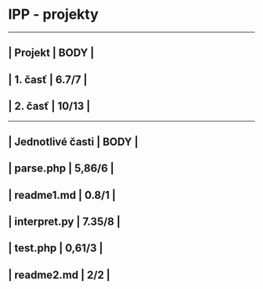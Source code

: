 # IPP - projekty

--------------------------
| Projekt      |  BODY   |
--------------------------
| 1. časť      |  6.7/7  |
--------------------------
| 2. časť      |  10/13  |
--------------------------

-----------------------------
| Jednotlivé časti | BODY   |
-----------------------------
| parse.php        | 5,86/6 | 
-----------------------------
| readme1.md       | 0.8/1  |
-----------------------------
| interpret.py     | 7.35/8 |
-----------------------------
| test.php         | 0,61/3 |
-----------------------------
| readme2.md       | 2/2    |
-----------------------------
